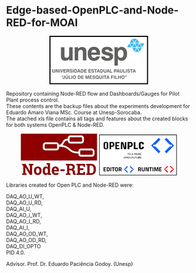 # Edge-based-OpenPLC-and-Node-RED-for-MOAI

<p align="center">
 <img src="src/docs/Unesp-logo.png" />
</p>

Repository containing Node-RED flow and Dashboards/Gauges for Pilot Plant process control.   
These contents are the backup files about the experiments development for Eduardo Amaro Viana MSc. Course at Unesp-Sorocaba.   
The atached xls file contains all tags and features about the created blocks for both systems OpenPLC & Node-RED.   

<p align="center">
 <img src="src/docs/Node-RED-logo.png" />
 <img src="src/docs/OpenPLC-logo.png" />
</p>
  
Libraries created for Open PLC and Node-RED were:
      
DAQ_AO_U_WT,  
DAQ_AO_U_RD,   
DAQ_AI_U,   
DAQ_AO_i_WT,   
DAQ_AO_I_RD,   
DAQ_AI_I,   
DAQ_AO_OD_WT,   
DAQ_AO_OD_RD,   
DAQ_DI_OPTO  
PID 4.0.   

Advisor. Prof. Dr. Eduardo Paciência Godoy. (Unesp)